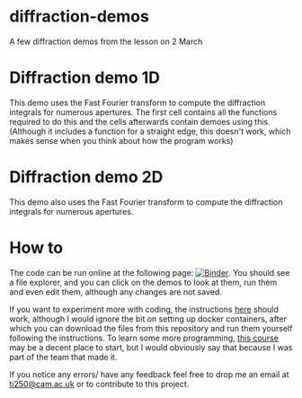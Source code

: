 # diffraction-demos
A few diffraction demos from the lesson on 2 March

# Diffraction demo 1D

This demo uses the Fast Fourier transform to compute the diffraction integrals for numerous apertures. The first cell contains all the functions required to do this and the cells afterwards contain demoes using this. (Although it includes a function for a straight edge, this doesn't work, which makes sense when you think about how the program works)

# Diffraction demo 2D

This demo also uses the Fast Fourier transform to compute the diffraction integrals for numerous apertures. 

# How to

The code can be run online at the following page: [![Binder](http://mybinder.org/badge.svg)](http://mybinder.org:/repo/ti250/diffraction-demos). You should see a file explorer, and you can click on the demos to look at them, run them and even edit them, although any changes are not saved.

If you want to experiment more with coding, the instructions [here](https://www.datacamp.com/community/tutorials/tutorial-jupyter-notebook#gs.pgiYxgE) should work, although I would ignore the bit on setting up docker containers, after which you can download the files from this repository and run them yourself following the instructions. To learn some more programming, [this course](https://github.com/PyCav/Course/tree/master/IA/Lessons) may be a decent place to start, but I would obviously say that because I was part of the team that made it. 

If you notice any errors/ have any feedback feel free to drop me an email at ti250@cam.ac.uk or to contribute to this project.